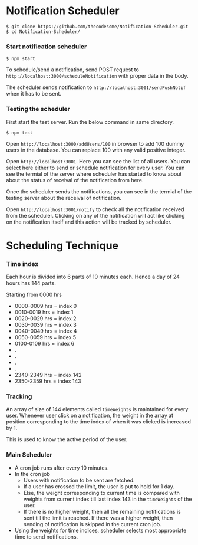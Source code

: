 # Notification Scheduler

```
$ git clone https://github.com/thecodesome/Notification-Scheduler.git
$ cd Notification-Scheduler/
```

### Start notification scheduler
```
$ npm start
```

To schedule/send a notification, send POST request to `http://localhost:3000/scheduleNotification` with proper data in the body.

The scheduler sends notification to `http://localhost:3001/sendPushNotif` when it has to be sent.

### Testing the scheduler

First start the test server. Run the below command in same directory.

```
$ npm test
```

Open `http://localhost:3000/addUsers/100` in browser to add 100 dummy users in the database. You can replace 100 with any valid positive integer.

Open `http://localhost:3001`. Here you can see the list of all users. You can select here either to send or schedule notification for every user. You can see the termial of the server where scheduler has started to know about about the status of receival of the notification from here.

Once the scheduler sends the notifications, you can see in the termial of the testing server about the receival of notification.

Open `http://localhost:3001/notify` to check all the notification received from the scheduler. Clicking on any of the notification will act like clicking on the notification itself and this action will be tracked by scheduler.

# Scheduling Technique

### Time index
Each hour is divided into 6 parts of 10 minutes each. Hence a day of 24 hours has 144 parts.

Starting from 0000 hrs

* 0000-0009 hrs = index 0
* 0010-0019 hrs = index 1
* 0020-0029 hrs = index 2
* 0030-0039 hrs = index 3
* 0040-0049 hrs = index 4
* 0050-0059 hrs = index 5
* 0100-0109 hrs = index 6
* .
* .
* .
* .
* 2340-2349 hrs = index 142
* 2350-2359 hrs = index 143

### Tracking

An array of size of 144 elements called `timeWeights` is maintained for every user. Whenever user click on a notification, the weight in the array at position corresponding to the time index of when it was clicked is increased by 1.

This is used to know the active period of the user.

### Main Scheduler

* A cron job runs after every 10 minutes.
* In the cron job
  * Users with notification to be sent are fetched.
  * If a user has crossed the limit, the user is put to hold for 1 day.
  * Else, the weight corresponding to current time is compared with weights from current index till last index 143 in the `timeWeights` of the user.
  * If there is no higher weight, then all the remaining notifications is sent till the limit is reached. If there was a higher weight, then sending of notification is skipped in the current cron job.
* Using the weights for time indices, scheduler selects most appropriate time to send notifications.
